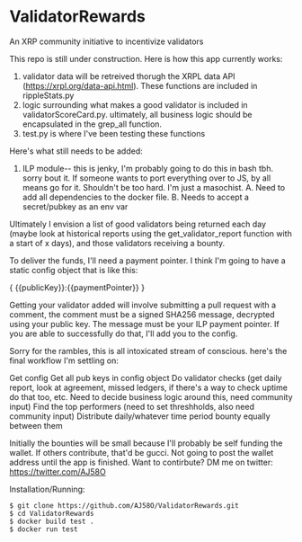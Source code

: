 # ValidatorRewards
An XRP community initiative to incentivize validators

This repo is still under construction. Here is how this app currently works:

1. validator data will be retreived thorugh the XRPL data API (https://xrpl.org/data-api.html). These functions are included in rippleStats.py
2. logic surrounding what makes a good validator is included in validatorScoreCard.py. ultimately, all business logic should be encapsulated in the grep_all function.
3. test.py is where I've been testing these functions

Here's what still needs to be added:

1. ILP module-- this is jenky, I'm probably going to do this in bash tbh. sorry bout it. If someone wants to port everything over to JS, by all means go for it. Shouldn't be too hard. I'm just a masochist.
  A. Need to add all dependencies to the docker file.
  B. Needs to accept a secret/pubkey as an env var


Ultimately I envision a list of good validators being returned each day (maybe look at historical reports using the get_validator_report function with a start of x days), and those validators receiving a bounty.

To deliver the funds, I'll need a payment pointer. I think I'm going to have a static config object that is like this:


{
    {{publicKey}}:{{paymentPointer}}
}

Getting your validator added will involve submitting a pull request with a comment, the comment must be a signed SHA256 message, decrypted using your public key. The message must be your ILP payment pointer. If you are able to successfully do that, I'll add you to the config. 

Sorry for the rambles, this is all intoxicated stream of conscious. here's the final workflow I'm settling on:

Get config
Get all pub keys in config object
Do validator checks (get daily report, look at agreement, missed ledgers, if there's a way to check uptime do that too, etc. Need to decide business logic around this, need community input)
Find the top performers (need to set threshholds, also need community input)
Distribute daily/whatever time period bounty equally between them




Initially the bounties will be small because I'll probably be self funding the wallet. If others contribute, that'd be gucci. Not going to post the wallet address until the app is finished. Want to contirbute? DM me on twitter: https://twitter.com/AJ58O


Installation/Running:

```
$ git clone https://github.com/AJ58O/ValidatorRewards.git
$ cd ValidatorRewards
$ docker build test .
$ docker run test
```
